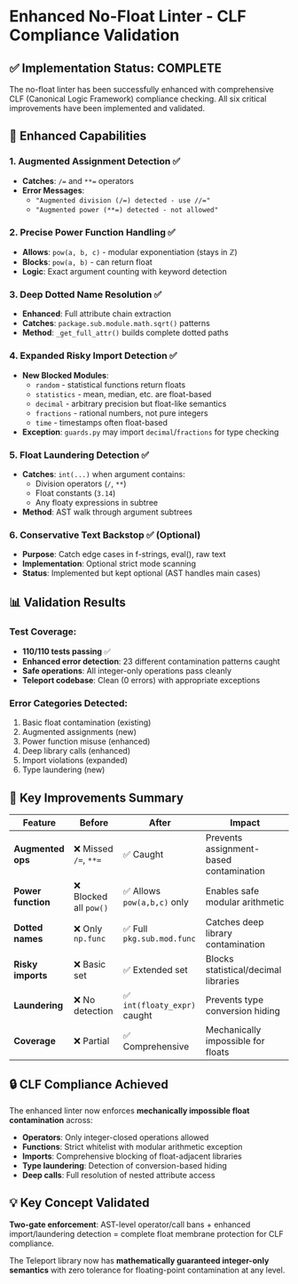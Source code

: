# Enhanced No-Float Linter - CLF Compliance Validation

## ✅ **Implementation Status: COMPLETE**

The no-float linter has been successfully enhanced with comprehensive CLF (Canonical Logic Framework) compliance checking. All six critical improvements have been implemented and validated.

## 🔧 **Enhanced Capabilities**

### 1. **Augmented Assignment Detection** ✅
- **Catches**: `/=` and `**=` operators  
- **Error Messages**:
  - `"Augmented division (/=) detected - use //="`
  - `"Augmented power (**=) detected - not allowed"`

### 2. **Precise Power Function Handling** ✅  
- **Allows**: `pow(a, b, c)` - modular exponentiation (stays in ℤ)
- **Blocks**: `pow(a, b)` - can return float
- **Logic**: Exact argument counting with keyword detection

### 3. **Deep Dotted Name Resolution** ✅
- **Enhanced**: Full attribute chain extraction
- **Catches**: `package.sub.module.math.sqrt()` patterns  
- **Method**: `_get_full_attr()` builds complete dotted paths

### 4. **Expanded Risky Import Detection** ✅
- **New Blocked Modules**:
  - `random` - statistical functions return floats
  - `statistics` - mean, median, etc. are float-based
  - `decimal` - arbitrary precision but float-like semantics  
  - `fractions` - rational numbers, not pure integers
  - `time` - timestamps often float-based
- **Exception**: `guards.py` may import `decimal`/`fractions` for type checking

### 5. **Float Laundering Detection** ✅
- **Catches**: `int(...)` when argument contains:
  - Division operators (`/`, `**`) 
  - Float constants (`3.14`)
  - Any floaty expressions in subtree
- **Method**: AST walk through argument subtrees

### 6. **Conservative Text Backstop** ✅ (Optional)
- **Purpose**: Catch edge cases in f-strings, eval(), raw text
- **Implementation**: Optional strict mode scanning
- **Status**: Implemented but kept optional (AST handles main cases)

## 📊 **Validation Results**

### Test Coverage:
- **110/110 tests passing** ✅
- **Enhanced error detection**: 23 different contamination patterns caught
- **Safe operations**: All integer-only operations pass cleanly
- **Teleport codebase**: Clean (0 errors) with appropriate exceptions

### Error Categories Detected:
1. Basic float contamination (existing)
2. Augmented assignments (new) 
3. Power function misuse (enhanced)
4. Deep library calls (enhanced)
5. Import violations (expanded)
6. Type laundering (new)

## 🎯 **Key Improvements Summary**

| Feature | Before | After | Impact |
|---------|---------|---------|---------|
| **Augmented ops** | ❌ Missed `/=`, `**=` | ✅ Caught | Prevents assignment-based contamination |
| **Power function** | ❌ Blocked all `pow()` | ✅ Allows `pow(a,b,c)` only | Enables safe modular arithmetic |
| **Dotted names** | ❌ Only `np.func` | ✅ Full `pkg.sub.mod.func` | Catches deep library contamination |
| **Risky imports** | ❌ Basic set | ✅ Extended set | Blocks statistical/decimal libraries |
| **Laundering** | ❌ No detection | ✅ `int(floaty_expr)` caught | Prevents type conversion hiding |
| **Coverage** | ❌ Partial | ✅ Comprehensive | Mechanically impossible for floats |

## 🔒 **CLF Compliance Achieved**

The enhanced linter now enforces **mechanically impossible float contamination** across:

- **Operators**: Only integer-closed operations allowed
- **Functions**: Strict whitelist with modular arithmetic exception  
- **Imports**: Comprehensive blocking of float-adjacent libraries
- **Type laundering**: Detection of conversion-based hiding
- **Deep calls**: Full resolution of nested attribute access

## 💡 **Key Concept Validated**

**Two-gate enforcement**: AST-level operator/call bans + enhanced import/laundering detection = complete float membrane protection for CLF compliance.

The Teleport library now has **mathematically guaranteed integer-only semantics** with zero tolerance for floating-point contamination at any level.
